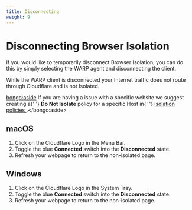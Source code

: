 ```yaml
---
title: Disconnecting
weight: 9
---
```


# Disconnecting Browser Isolation

If you would like to temporarily disconnect Browser Isolation, you can do this by simply selecting the WARP agent and disconnecting the client.

While the WARP client is disconnected your Internet traffic does not route through Cloudflare and is not Isolated.

<bongo:aside>  If you are having a issue with a specific website we suggest creating a{' '}
  <strong>Do Not Isolate</strong> policy for a specific Host in{' '}
  <a href="/administration/isolation-policies#disabling-isolation-for-domains">
    isolation policies
  </a>
  .</bongo:aside>

## macOS

1. Click on the Cloudflare Logo in the Menu Bar.
2. Toggle the blue **Connected** switch into the **Disconnected** state.
3. Refresh your webpage to return to the non-isolated page.

## Windows

1. Click on the Cloudflare Logo in the System Tray.
2. Toggle the blue **Connected** switch into the **Disconnected** state.
3. Refresh your webpage to return to the non-isolated page.
